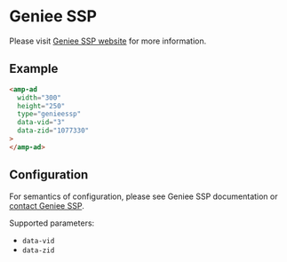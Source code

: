 <!---
Copyright 2016 The AMP HTML Authors. All Rights Reserved.

Licensed under the Apache License, Version 2.0 (the "License");
you may not use this file except in compliance with the License.
You may obtain a copy of the License at

      http://www.apache.org/licenses/LICENSE-2.0

Unless required by applicable law or agreed to in writing, software
distributed under the License is distributed on an "AS-IS" BASIS,
WITHOUT WARRANTIES OR CONDITIONS OF ANY KIND, either express or implied.
See the License for the specific language governing permissions and
limitations under the License.
-->

# Geniee SSP

Please visit [Geniee SSP website](https://www.geniee.co.jp/) for more information.

## Example

```html
<amp-ad
  width="300"
  height="250"
  type="genieessp"
  data-vid="3"
  data-zid="1077330"
>
</amp-ad>
```

## Configuration

For semantics of configuration, please see Geniee SSP documentation or [contact Geniee SSP](http://en.geniee.co.jp/inquiry/).

Supported parameters:

-   `data-vid`
-   `data-zid`
